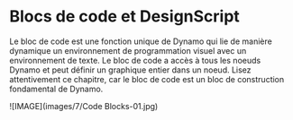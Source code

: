 

# Blocs de code et DesignScript

Le bloc de code est une fonction unique de Dynamo qui lie de manière dynamique un environnement de programmation visuel avec un environnement de texte. Le bloc de code a accès à tous les noeuds Dynamo et peut définir un graphique entier dans un noeud. Lisez attentivement ce chapitre, car le bloc de code est un bloc de construction fondamental de Dynamo.

![IMAGE](images/7/Code Blocks-01.jpg)


